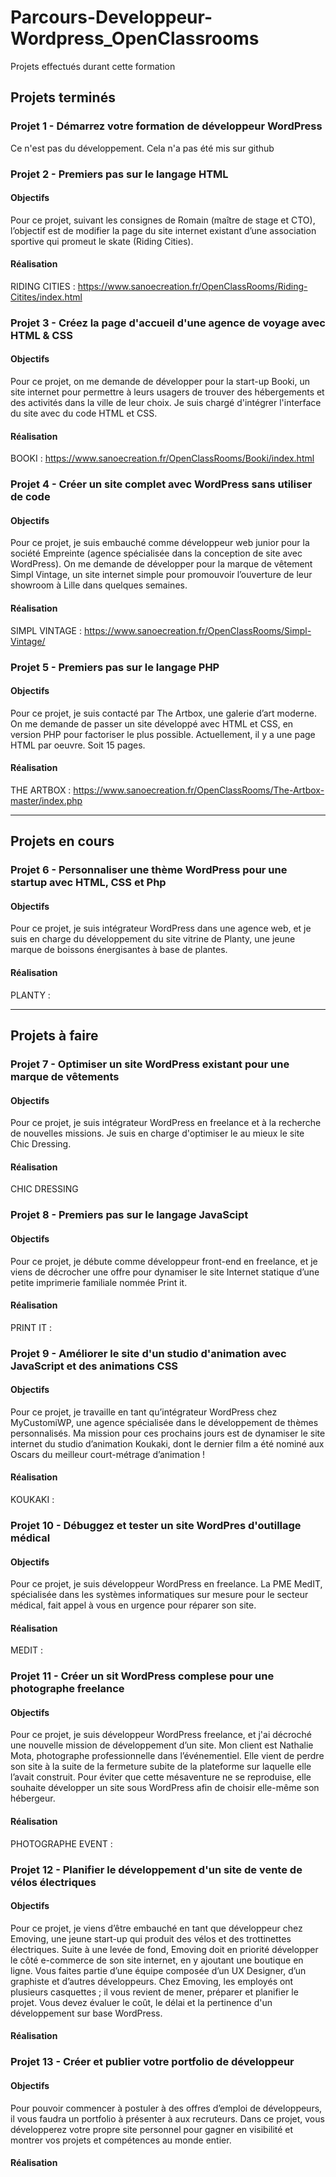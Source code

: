 # Parcours-Developpeur-Wordpress_OpenClassrooms
Projets effectués durant cette formation

## Projets terminés

### Projet 1 - Démarrez votre formation de développeur WordPress
Ce n'est pas du développement. Cela n'a pas été mis sur github

### Projet 2 - Premiers pas sur le langage HTML
#### Objectifs
Pour ce projet, suivant les consignes de Romain (maître de stage et CTO), l’objectif est de modifier la page du site internet existant d’une association sportive qui promeut le skate (Riding Cities).

#### Réalisation
RIDING CITIES : https://www.sanoecreation.fr/OpenClassRooms/Riding-Citites/index.html


### Projet 3 - Créez la page d'accueil d'une agence de voyage avec HTML & CSS
#### Objectifs
Pour ce projet, on me demande de développer pour la start-up Booki, un site internet pour permettre à leurs usagers de trouver des hébergements et des activités dans la ville de leur choix.
Je suis chargé d'intégrer l'interface du site avec du code HTML et CSS.

#### Réalisation
BOOKI : https://www.sanoecreation.fr/OpenClassRooms/Booki/index.html


### Projet 4 - Créer un site complet avec WordPress sans utiliser de code
#### Objectifs
Pour ce projet, je suis embauché comme développeur web junior pour la société Empreinte (agence spécialisée dans la conception de site avec WordPress). 
On me demande de développer pour la marque de vêtement Simpl Vintage, un site internet simple pour promouvoir l’ouverture de leur showroom à Lille dans quelques semaines.

#### Réalisation
SIMPL VINTAGE : https://www.sanoecreation.fr/OpenClassRooms/Simpl-Vintage/


### Projet 5 - Premiers pas sur le langage PHP
#### Objectifs
Pour ce projet, je suis contacté par The Artbox, une galerie d’art moderne. 
On me demande de passer un site développé avec HTML et CSS, en version PHP pour factoriser le plus possible.
Actuellement, il y a une page HTML par oeuvre. Soit 15 pages.

#### Réalisation
THE ARTBOX : https://www.sanoecreation.fr/OpenClassRooms/The-Artbox-master/index.php

_______________________________________________________________________________________________
## Projets en cours

### Projet 6 - Personnaliser une thème WordPress pour une startup avec HTML, CSS et Php
#### Objectifs
Pour ce projet, je suis intégrateur WordPress dans une agence web, et je suis en charge du développement du site vitrine de Planty, une jeune marque de boissons énergisantes à base de plantes.

#### Réalisation
PLANTY : 

_______________________________________________________________________________________________
## Projets à faire

### Projet 7 - Optimiser un site WordPress existant pour une marque de vêtements
#### Objectifs
Pour ce projet, je suis intégrateur WordPress en freelance et à la recherche de nouvelles missions.
Je suis en charge d'optimiser le au mieux le site Chic Dressing.

#### Réalisation
CHIC DRESSING


### Projet 8 - Premiers pas sur le langage JavaScipt
#### Objectifs
Pour ce projet, je débute comme développeur front-end en freelance, et je viens de décrocher une offre pour dynamiser le site Internet statique d’une petite imprimerie familiale nommée Print it.

#### Réalisation
PRINT IT : 


### Projet 9 - Améliorer le site d'un studio d'animation avec JavaScript et des animations CSS
#### Objectifs
Pour ce projet, je travaille en tant qu’intégrateur WordPress chez MyCustomiWP, une agence spécialisée dans le développement de thèmes personnalisés. 
Ma mission pour ces prochains jours est de dynamiser le site internet du studio d’animation Koukaki, dont le dernier film a été nominé aux Oscars du meilleur court-métrage d’animation !

#### Réalisation
KOUKAKI : 


### Projet 10 - Débuggez et tester un site WordPres d'outillage médical
#### Objectifs
Pour ce projet, je suis développeur WordPress en freelance. La PME MedIT, spécialisée dans les systèmes informatiques sur mesure pour le secteur médical, fait appel à vous en urgence pour réparer son site.

#### Réalisation
MEDIT : 


### Projet 11 - Créer un sit WordPress complese pour une photographe freelance
#### Objectifs
Pour ce projet, je suis développeur WordPress freelance, et j'ai décroché une nouvelle mission de développement d’un site. 
Mon client est Nathalie Mota, photographe professionnelle dans l’événementiel. 
Elle vient de perdre son site à la suite de la fermeture subite de la plateforme sur laquelle elle l’avait construit. Pour éviter que cette mésaventure ne se reproduise, elle souhaite développer un site sous WordPress afin de choisir elle-même son hébergeur.

#### Réalisation
PHOTOGRAPHE EVENT :


### Projet 12 - Planifier le développement d'un site de vente de vélos électriques
#### Objectifs
Pour ce projet, je viens d’être embauché en tant que développeur chez Emoving, une jeune start-up qui produit des vélos et des trottinettes électriques.
Suite à une levée de fond, Emoving doit en priorité développer le côté e-commerce de son site internet, en y ajoutant une boutique en ligne.
Vous faites partie d’une équipe composée d’un UX Designer, d’un graphiste et d’autres développeurs.
Chez Emoving, les employés ont plusieurs casquettes ; il vous revient de mener, préparer et planifier le projet. Vous devez évaluer le coût, le délai et la pertinence d'un développement sur base WordPress.

#### Réalisation


### Projet 13 - Créer et publier votre portfolio de développeur
#### Objectifs
Pour pouvoir commencer à postuler à des offres d’emploi de développeurs, il vous faudra un portfolio à présenter à aux recruteurs. Dans ce projet, vous développerez votre propre site personnel pour gagner en visibilité et montrer vos projets et compétences au monde entier.

#### Réalisation